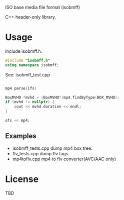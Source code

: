 ISO base media file format (isobmff)

C++ header-only library.

# Usage

Include isobmff.h.

```c++
#include "isobmff.h"
using namespace isobmff;
```

See: isobmff_test.cpp



```c++

mp4.parse(ifs)

BoxMVHD *mvhd = (BoxMVHD*)mp4.findByType(BOX_MVHD);
if (mvhd != nullptr) {
    cout << mvhd.duration << endl;
}

ofs << mp4;
```

## Examples

- isobmff_tests.cpp dump mp4 box tree.
- flv_tests.cpp  dump flv tags.
- mp4toflv.cpp  mp4 to flv converter(AVC/AAC only)

# License

TBD


